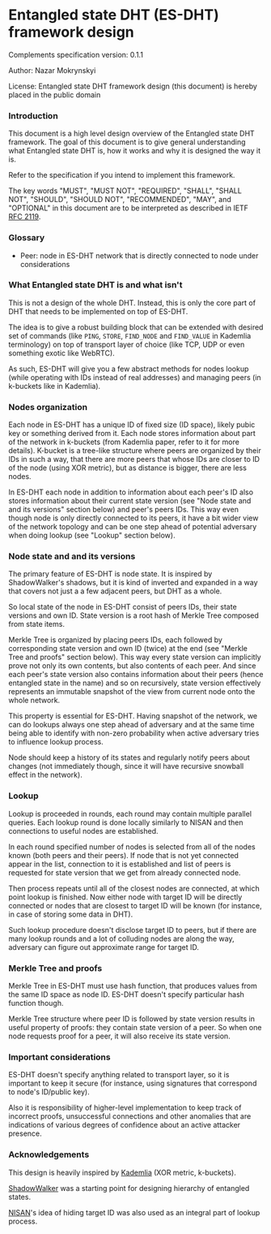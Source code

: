 # Entangled state DHT (ES-DHT) framework design

Complements specification version: 0.1.1

Author: Nazar Mokrynskyi

License: Entangled state DHT framework design (this document) is hereby placed in the public domain

### Introduction
This document is a high level design overview of the Entangled state DHT framework.
The goal of this document is to give general understanding what Entangled state DHT is, how it works and why it is designed the way it is.

Refer to the specification if you intend to implement this framework.

The key words "MUST", "MUST NOT", "REQUIRED", "SHALL", "SHALL NOT", "SHOULD", "SHOULD NOT", "RECOMMENDED",  "MAY", and "OPTIONAL" in this document are to be interpreted as described in IETF [RFC 2119](http://www.ietf.org/rfc/rfc2119.txt).

### Glossary
* Peer: node in ES-DHT network that is directly connected to node under considerations

### What Entangled state DHT is and what isn't
This is not a design of the whole DHT. Instead, this is only the core part of DHT that needs to be implemented on top of ES-DHT.

The idea is to give a robust building block that can be extended with desired set of commands (like `PING`, `STORE`, `FIND_NODE` and `FIND_VALUE` in Kademlia terminology) on top of transport layer of choice (like TCP, UDP or even something exotic like WebRTC).

As such, ES-DHT will give you a few abstract methods for nodes lookup (while operating with IDs instead of real addresses) and managing peers (in k-buckets like in Kademlia).

### Nodes organization
Each node in ES-DHT has a unique ID of fixed size (ID space), likely pubic key or something derived from it. Each node stores information about part of the network in k-buckets (from Kademlia paper, refer to it for more details).
K-bucket is a tree-like structure where peers are organized by their IDs in such a way, that there are more peers that whose IDs are closer to ID of the node (using XOR metric), but as distance is bigger, there are less nodes.

In ES-DHT each node in addition to information about each peer's ID also stores information about their current state version (see "Node state and and its versions" section below) and peer's peers IDs.
This way even though node is only directly connected to its peers, it have a bit wider view of the network topology and can be one step ahead of potential adversary when doing lookup (see "Lookup" section below).

### Node state and and its versions
The primary feature of ES-DHT is node state. It is inspired by ShadowWalker's shadows, but it is kind of inverted and expanded in a way that covers not just a a few adjacent peers, but DHT as a whole.

So local state of the node in ES-DHT consist of peers IDs, their state versions and own ID. State version is a root hash of Merkle Tree composed from state items.

Merkle Tree is organized by placing peers IDs, each followed by corresponding state version and own ID (twice) at the end (see "Merkle Tree and proofs" section below).
This way every state version can implicitly prove not only its own contents, but also contents of each peer.
And since each peer's state version also contains information about their peers (hence entangled state in the name) and so on recursively, state version effectively represents an immutable snapshot of the view from current node onto the whole network.

This property is essential for ES-DHT. Having snapshot of the network, we can do lookups always one step ahead of adversary and at the same time being able to identify with non-zero probability when active adversary tries to influence lookup process.

Node should keep a history of its states and regularly notify peers about changes (not immediately though, since it will have recursive snowball effect in the network).

### Lookup
Lookup is proceeded in rounds, each round may contain multiple parallel queries. Each lookup round is done locally similarly to NISAN and then connections to useful nodes are established.

In each round specified number of nodes is selected from all of the nodes known (both peers and their peers).
If node that is not yet connected appear in the list, connection to it is established and list of peers is requested for state version that we get from already connected node.

Then process repeats until all of the closest nodes are connected, at which point lookup is finished.
Now either node with target ID will be directly connected or nodes that are closest to target ID will be known (for instance, in case of storing some data in DHT).

Such lookup procedure doesn't disclose target ID to peers, but if there are many lookup rounds and a lot of colluding nodes are along the way, adversary can figure out approximate range for target ID.

### Merkle Tree and proofs
Merkle Tree in ES-DHT must use hash function, that produces values from the same ID space as node ID. ES-DHT doesn't specify particular hash function though.

Merkle Tree structure where peer ID is followed by state version results in useful property of proofs: they contain state version of a peer.
So when one node requests proof for a peer, it will also receive its state version.

### Important considerations
ES-DHT doesn't specify anything related to transport layer, so it is important to keep it secure (for instance, using signatures that correspond to node's ID/public key).

Also it is responsibility of higher-level implementation to keep track of incorrect proofs, unsuccessful connections and other anomalies that are indications of various degrees of confidence about an active attacker presence.

### Acknowledgements
This design is heavily inspired by [Kademlia](http://www.scs.stanford.edu/~dm/home/papers/kpos.pdf) (XOR metric, k-buckets).

[ShadowWalker](https://www.freehaven.net/anonbib/cache/ccs09-shadowwalker.pdf) was a starting point for designing hierarchy of entangled states.

[NISAN](https://www.freehaven.net/anonbib/cache/ccs09-nisan.pdf)'s idea of hiding target ID was also used as an integral part of lookup process.
